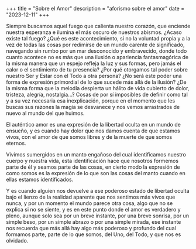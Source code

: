 +++
title = "Sobre el Amor"
description = "aforismo sobre el amor"
date = "2023-12-11"
+++


Siempre buscamos aquel fuego que calienta nuestro corazón,
que enciende nuestra esperanza e ilumina el más oscuro de nuestros abismos.
¿Acaso existe tal fuego? ¿Qué es este acontecimiento, si no la voluntad propia
y a la vez de todas las cosas por redimirse de un mundo carente de significado,
navegando sin rumbo por un mar desconocido y embravecido, donde todo cuanto acontece
no es más que una ilusión o apariencia fantasmagórica de la misma manera que un espejo
refleja la luz y sus formas, pero jamás el calor o el sentimiento de tu presencia?
¿Por qué otorgamos tal poder sobre nuestro Ser y Estar con el Todo a otra persona?
¿No será este poder una forma de expresión primordial de lo que sucede más allá
de la ilusión? ¿De la misma forma que la melodía despierta un hálito de vida cubierto de
dolor, tristeza, alegría, nostalgia...? Cosas de por sí imposibles de definir como tal
y a su vez necesaria esa inexplicación, porque en el momento que les buscas sus razones
la magia se desvanece y nos vemos arrastrados de nuevo al mundo del que huimos.

El auténtico amor es una expresión de la libertad oculta en un mundo de ensueño,
y es cuando hay dolor que nos damos cuenta de que estamos vivos, con el amor de que somos libres
y de la muerte de que somos eternos.

Vivimos sumergidos en un manto engañoso del cual identificamos nuestro cuerpo y nuestra vida,
esta identificación hace que nosotros formemos parte de él y seamos parte de las cosas, en cierto modo la expresión
de como somos es la expresión de lo que son las cosas del manto cuando en ellas estamos identificados.

Y es cuando alguien nos devuelve a ese poderoso estado de libertad oculta bajo el lienzo de la realidad aparente que
nos sentimos más vivos que nunca, y por un momento el mundo parece otra cosa, algo que no se explica si no
se siente, y es en este punto donde el amor es verdadero y pleno, aunque solo sea por un breve instante,
por una breve sonrisa, por un simple beso, por un simple abrazo o por una simple mirada, ese instante nos recuerda que más
allá hay algo más poderoso y profundo del cual formamos parte, parte de lo que somos, del Uno, del Todo, y que nos es olvidado.